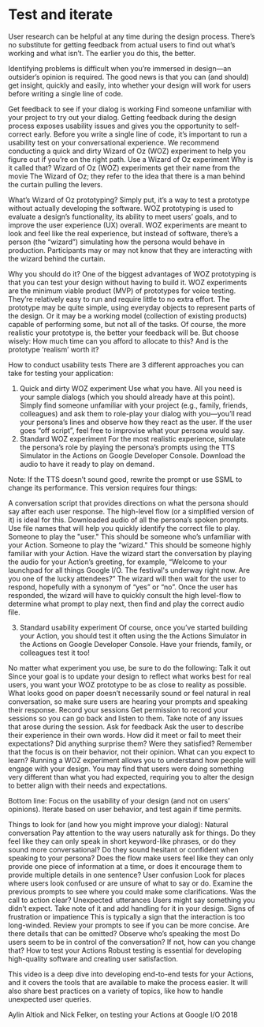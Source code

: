 # Test and iterate

User research can be helpful at any time during the design process. There’s no
substitute for getting feedback from actual users to find out what’s working and
what isn’t. The earlier you do this, the better.

Identifying problems is difficult when you’re immersed in design—an outsider’s opinion is required. The good news is that you can (and should) get insight, quickly and easily, into whether your design will work for users before writing a single line of code.

Get feedback to see if your dialog is working
Find someone unfamiliar with your project to try out your dialog. Getting feedback during the design process exposes usability issues and gives you the opportunity to self-correct early. Before you write a single line of code, it’s important to run a usability test on your conversational experience. We recommend conducting a quick and dirty Wizard of Oz (WOZ) experiment to help you figure out if you’re on the right path.
Use a Wizard of Oz experiment
Why is it called that? Wizard of Oz (WOZ) experiments get their name from the movie The Wizard of Oz; they refer to the idea that there is a man behind the curtain pulling the levers.

What’s Wizard of Oz prototyping? Simply put, it’s a way to test a prototype without actually developing the software. WOZ prototyping is used to evaluate a design’s functionality, its ability to meet users’ goals, and to improve the user experience (UX) overall. WOZ experiments are meant to look and feel like the real experience, but instead of software, there’s a person (the “wizard”) simulating how the persona would behave in production. Participants may or may not know that they are interacting with the wizard behind the curtain.

Why you should do it? One of the biggest advantages of WOZ prototyping is that you can test your design without having to build it. WOZ experiments are the minimum viable product (MVP) of prototypes for voice testing. They’re relatively easy to run and require little to no extra effort. The prototype may be quite simple, using everyday objects to represent parts of the design. Or it may be a working model (collection of existing products) capable of performing some, but not all of the tasks. Of course, the more realistic your prototype is, the better your feedback will be. But choose wisely: How much time can you afford to allocate to this? And is the prototype ‘realism’ worth it?

How to conduct usability tests
There are 3 different approaches you can take for testing your application:
1) Quick and dirty WOZ experiment
Use what you have. All you need is your sample dialogs (which you should already have at this point). Simply find someone unfamiliar with your project (e.g., family, friends, colleagues) and ask them to role-play your dialog with you—you’ll read your persona’s lines and observe how they react as the user. If the user goes “off script”, feel free to improvise what your persona would say.
2) Standard WOZ experiment
For the most realistic experience, simulate the persona’s role by playing the persona’s prompts using the TTS Simulator in the Actions on Google Developer Console. Download the audio to have it ready to play on demand.

Note: If the TTS doesn’t sound good, rewrite the prompt or use SSML to change its performance.
This version requires four things:

A conversation script that provides directions on what the persona should say after each user response. The high-level flow (or a simplified version of it) is ideal for this.
Downloaded audio of all the persona’s spoken prompts. Use file names that will help you quickly identify the correct file to play.
Someone to play the "user." This should be someone who’s unfamiliar with your Action.
Someone to play the “wizard." This should be someone highly familiar with your Action.
Have the wizard start the conversation by playing the audio for your Action’s greeting, for example, “Welcome to your launchpad for all things Google I/O. The festival's underway right now. Are you one of the lucky attendees?” The wizard will then wait for the user to respond, hopefully with a synonym of “yes” or “no”. Once the user has responded, the wizard will have to quickly consult the high level-flow to determine what prompt to play next, then find and play the correct audio file.

3) Standard usability experiment
Of course, once you’ve started building your Action, you should test it often using the the Actions Simulator in the Actions on Google Developer Console. Have your friends, family, or colleagues test it too!

No matter what experiment you use, be sure to do the following:
Talk it out	Since your goal is to update your design to reflect what works best for real users, you want your WOZ prototype to be as close to reality as possible. What looks good on paper doesn’t necessarily sound or feel natural in real conversation, so make sure users are hearing your prompts and speaking their response.
Record your sessions	Get permission to record your sessions so you can go back and listen to them. Take note of any issues that arose during the session.
Ask for feedback	Ask the user to describe their experience in their own words. How did it meet or fail to meet their expectations? Did anything surprise them? Were they satisfied? Remember that the focus is on their behavior, not their opinion.
What can you expect to learn?
Running a WOZ experiment allows you to understand how people will engage with your design. You may find that users were doing something very different than what you had expected, requiring you to alter the design to better align with their needs and expectations.

Bottom line: Focus on the usability of your design (and not on users’ opinions). Iterate based on user behavior, and test again if time permits.



Things to look for (and how you might improve your dialog):
Natural conversation	Pay attention to the way users naturally ask for things. Do they feel like they can only speak in short keyword-like phrases, or do they sound more conversational? Do they sound hesitant or confident when speaking to your persona? Does the flow make users feel like they can only provide one piece of information at a time, or does it encourage them to provide multiple details in one sentence?
User confusion	Look for places where users look confused or are unsure of what to say or do. Examine the previous prompts to see where you could make some clarifications. Was the call to action clear?
Unexpected  utterances	Users might say something you didn’t expect. Take note of it and add handling for it in your design.
Signs of frustration or impatience	This is typically a sign that the interaction is too long-winded. Review your prompts to see if you can be more concise. Are there details that can be omitted?
Observe who’s speaking the most	Do users seem to be in control of the conversation? If not, how can you change that?
How to test your Actions
Robust testing is essential for developing high-quality software and creating user satisfaction.

This video is a deep dive into developing end-to-end tests for your Actions, and it covers the tools that are available to make the process easier. It will also share best practices on a variety of topics, like how to handle unexpected user queries.

Aylin Altiok and Nick Felker, on testing your Actions at Google I/O 2018

